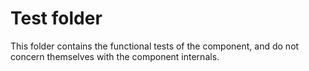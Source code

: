 # Test folder

This folder contains the functional tests of the component, and do not concern themselves with the component internals.

